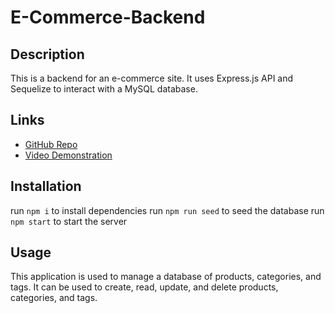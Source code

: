 # E-Commerce-Backend

## Description

This is a backend for an e-commerce site. It uses Express.js API and Sequelize to interact with a MySQL database.

## Links

* [GitHub Repo](https://github.com/Zander-M75/E-Commerce-Backend "GitHub Repo")
* [Video Demonstration](https://www.awesomescreenshot.com/video/14546744?key=0f9a008979dccf04c98290c0ec1021f9 "Video Demonstration")

## Installation

run `npm i` to install dependencies
run `npm run seed` to seed the database
run `npm start` to start the server

## Usage

This application is used to manage a database of products, categories, and tags. It can be used to create, read, update, and delete products, categories, and tags.

